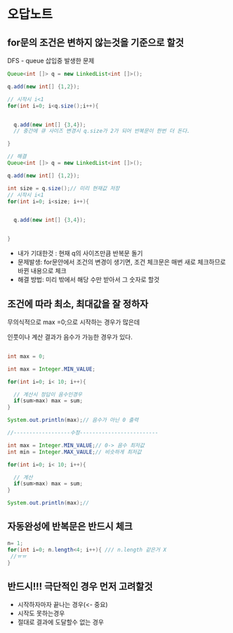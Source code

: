 # 오답노트

## for문의 조건은 변하지 않는것을 기준으로 할것

DFS - queue 삽입중 발생한 문제

```java
Queue<int []> q = new LinkedList<int []>();

q.add(new int[] {1,2});

// 시작시 i<1
for(int i=0; i<q.size();i++){


  q.add(new int[] {3,4});
  // 중간에 큐 사이즈 변경시 q.size가 2가 되어 반복문이 한번 더 돈다.

}

// 해결
Queue<int []> q = new LinkedList<int []>();

q.add(new int[] {1,2});

int size = q.size();// 미리 현재값 저장
// 시작시 i<1
for(int i=0; i<size; i++){


  q.add(new int[] {3,4});


}

```

- 내가 기대한것 : 현재 q의 사이즈만큼 반복문 돌기
- 문제발생: for문안에서 조건의 변경이 생기면, 조건 체크문은 매번 새로 체크하므로 바뀐 내용으로 체크
- 해결 방법: 미리 밖에서 해당 수만 받아서 그 숫자로 할것

## 조건에 따라 최소, 최대값을 잘 정하자

무의식적으로 max =0;으로 시작하는 경우가 많은데

인풋이나 계산 결과가 음수가 가능한 경우가 있다.

```java

int max = 0;

int max = Integer.MIN_VALUE;

for(int i=0; i< 10; i++){

  // 계산시 정답이 음수인경우
  if(sum>max) max = sum;
}

System.out.println(max);// 음수가 아닌 0 출력

//------------------수정-------------------------

int max = Integer.MIN_VALUE;// 0-> 음수 최저값
int min = Integer.MAX_VAULE;// 비슷하게 최저값

for(int i=0; i< 10; i++){

  // 계산
  if(sum>max) max = sum;
}

System.out.println(max);//
```

## 자동완성에 반복문은 반드시 체크

```java
n= 1;
for(int i=0; n.length<4; i++){ /// n.length 같은거 X
 //ㅠㅠ
}
```

## 반드시!!! 극단적인 경우 먼저 고려할것

- 시작하자마자 끝나는 경우(<- 중요)
- 시작도 못하는경우
- 절대로 결과에 도달할수 없는 경우
